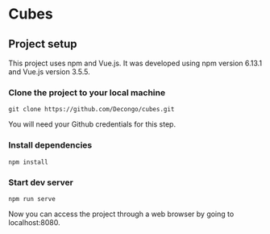 # Cubes

## Project setup
This project uses npm and Vue.js. It was developed using npm version 6.13.1 and Vue.js version 3.5.5.

### Clone the project to your local machine

```
git clone https://github.com/Decongo/cubes.git
``` 

You will need your Github credentials for this step.

### Install dependencies

```
npm install
```

### Start dev server

```
npm run serve
```

Now you can access the project through a web browser by going to localhost:8080.
